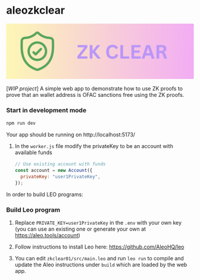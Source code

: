 # aleozkclear

![Image Alt text](zkclear01/src/assets/zkclearlogo.png "Optional title")

[_WIP project_] A simple web app to demonstrate how to use ZK proofs to prove
 that an wallet address is OFAC sanctions free using the ZK proofs.

### Start in development mode

```bash
npm run dev
```

Your app should be running on http://localhost:5173/

1. In the `worker.js` file modify the privateKey to be an account with available
   funds

   ```js
   // Use existing account with funds
   const account = new Account({
     privateKey: "user1PrivateKey",
   });
   ```

In order to build LEO programs:

### Build Leo program

1. Replace `PRIVATE_KEY=user1PrivateKey` in the `.env` with your own key (you
   can use an existing one or generate your own at https://aleo.tools/account)

2. Follow instructions to install Leo here: https://github.com/AleoHQ/leo

3. You can edit `zkclear01/src/main.leo` and run `leo run` to compile and update the
   Aleo instructions under `build` which are loaded by the web app.
